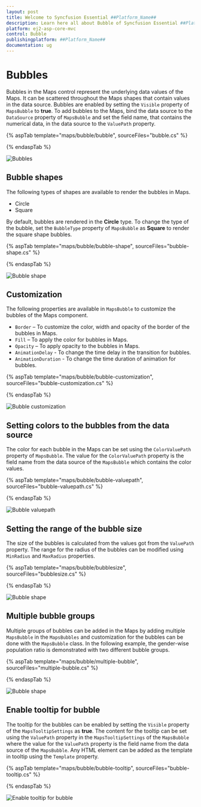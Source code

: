 ```yaml
---
layout: post
title: Welcome to Syncfusion Essential ##Platform_Name##
description: Learn here all about Bubble of Syncfusion Essential ##Platform_Name## widgets based on HTML5 and jQuery.
platform: ej2-asp-core-mvc
control: Bubble
publishingplatform: ##Platform_Name##
documentation: ug
---
```


# Bubbles

Bubbles in the Maps control represent the underlying data values of the Maps. It can be scattered throughout the Maps shapes that contain values in the data source. Bubbles are enabled by setting the `Visible` property of `MapsBubble` to **true**. To add bubbles to the Maps, bind the data source to the `DataSource` property of `MapsBubble` and set the field name, that contains the numerical data, in the data source to the `ValuePath` property.

{% aspTab template="maps/bubble/bubble", sourceFiles="bubble.cs" %}

{% endaspTab %}

![Bubbles](./images/Bubble/bubble.PNG)

## Bubble shapes

The following types of shapes are available to render the bubbles in Maps.

* Circle
* Square

By default, bubbles are rendered in the **Circle** type. To change the type of the bubble, set the `BubbleType` property of `MapsBubble` as **Square** to render the square shape bubbles.

{% aspTab template="maps/bubble/bubble-shape", sourceFiles="bubble-shape.cs" %}

{% endaspTab %}

![Bubble shape](./images/Bubble/bubble-shape.PNG)

## Customization

The following properties are available in `MapsBubble` to customize the bubbles of the Maps component.

* `Border` – To customize the color, width and opacity of the border of the bubbles in Maps.
* `Fill` – To apply the color for bubbles in Maps.
* `Opacity` – To apply opacity to the bubbles in Maps.
* `AnimationDelay` - To change the time delay in the transition for bubbles.
* `AnimationDuration` - To change the time duration of animation for bubbles.

{% aspTab template="maps/bubble/bubble-customization", sourceFiles="bubble-customization.cs" %}

{% endaspTab %}

![Bubble customization](./images/Bubble/bubble-customization.PNG)

## Setting colors to the bubbles from the data source

The color for each bubble in the Maps can be set using the `ColorValuePath` property of `MapsBubble`. The value for the `ColorValuePath` property is the field name from the data source of the `MapsBubble` which contains the color values.

{% aspTab template="maps/bubble/bubble-valuepath", sourceFiles="bubble-valuepath.cs" %}

{% endaspTab %}

![Bubble valuepath](./images/Bubble/bubble-valuepath.PNG)

## Setting the range of the bubble size

The size of the bubbles is calculated from the values got from the `ValuePath` property. The range for the radius of the bubbles can be modified using `MinRadius` and `MaxRadius` properties.

{% aspTab template="maps/bubble/bubblesize", sourceFiles="bubblesize.cs" %}

{% endaspTab %}

![Bubble shape](./images/Bubble/bubble-sizing.PNG)

## Multiple bubble groups

Multiple groups of bubbles can be added in the Maps by adding multiple `MapsBubble` in the `MapsBubbles` and customization for the bubbles can be done with the `MapsBubble` class. In the following example, the gender-wise population ratio is demonstrated with two different bubble groups.

{% aspTab template="maps/bubble/multiple-bubble", sourceFiles="multiple-bubble.cs" %}

{% endaspTab %}

![Bubble shape](./images/Bubble/multiple-bubble.PNG)

## Enable tooltip for bubble

The tooltip for the bubbles can be enabled by setting the `Visible` property of the `MapsTooltipSettings` as **true**. The content for the tooltip can be set using the `ValuePath` property in the `MapsTooltipSettings` of the `MapsBubble` where the value for the `ValuePath` property is the field name from the data source of the `MapsBubble`. Any HTML element can be added as the template in tooltip using the `Template` property.

{% aspTab template="maps/bubble/bubble-tooltip", sourceFiles="bubble-tooltip.cs" %}

{% endaspTab %}

![Enable tooltip for bubble](./images/Bubble/bubble-tooltip.PNG)